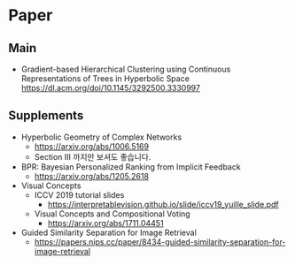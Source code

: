 # Paper
## Main 
* Gradient-based Hierarchical Clustering using Continuous Representations of Trees in Hyperbolic Space https://dl.acm.org/doi/10.1145/3292500.3330997

## Supplements
* Hyperbolic Geometry of Complex Networks
  * https://arxiv.org/abs/1006.5169
  * Section III 까지만 보셔도 좋습니다.
* BPR: Bayesian Personalized Ranking from Implicit Feedback
  * https://arxiv.org/abs/1205.2618
* Visual Concepts
  * ICCV 2019 tutorial slides
    * https://interpretablevision.github.io/slide/iccv19_yuille_slide.pdf
  * Visual Concepts and Compositional Voting
    * https://arxiv.org/abs/1711.04451
* Guided Similarity Separation for Image Retrieval
  * https://papers.nips.cc/paper/8434-guided-similarity-separation-for-image-retrieval
